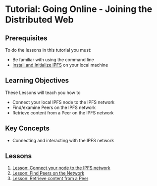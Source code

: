 # Tutorial: Going Online - Joining the Distributed Web

## Prerequisites

To do the lessons in this tutorial you must:

* Be familiar with using the command line
* [Install and Initialize IPFS](../install-ipfs/) on your local machine

## Learning Objectives

These Lessons will teach you how to

* Connect your local IPFS node to the IPFS network
* Find/examine Peers on the IPFS network
* Retrieve content from a Peer on the IPFS network

## Key Concepts

* Connecting and interacting with the IPFS network

## Lessons

1. [Lesson: Connect your node to the IPFS network](connect-your-node.md)
2. [Lesson: Find Peers on the Network](find-peers.md)
3. [Lesson: Retrieve content from a Peer]()

